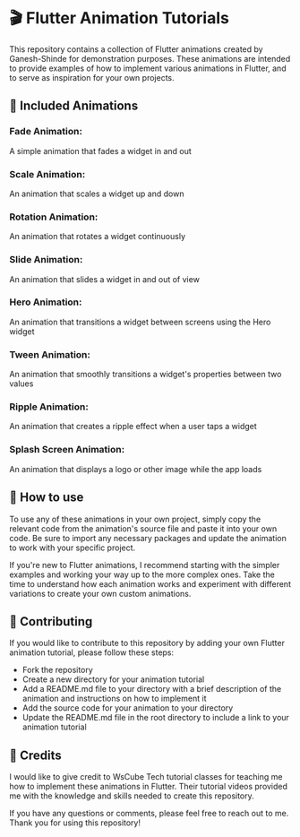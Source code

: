 # 🎬 Flutter Animation Tutorials
This repository contains a collection of Flutter animations created by Ganesh-Shinde for demonstration purposes. These animations are intended to provide examples of how to implement various animations in Flutter, and to serve as inspiration for your own projects.

## 🎥 Included Animations
### Fade Animation:
A simple animation that fades a widget in and out
### Scale Animation: 
An animation that scales a widget up and down
### Rotation Animation: 
An animation that rotates a widget continuously
### Slide Animation: 
An animation that slides a widget in and out of view
### Hero Animation: 
An animation that transitions a widget between screens using the Hero widget
### Tween Animation: 
An animation that smoothly transitions a widget's properties between two values
### Ripple Animation: 
An animation that creates a ripple effect when a user taps a widget
### Splash Screen Animation: 
An animation that displays a logo or other image while the app loads

## 🚀 How to use
To use any of these animations in your own project, simply copy the relevant code from the animation's source file and paste it into your own code. Be sure to import any necessary packages and update the animation to work with your specific project.

If you're new to Flutter animations, I recommend starting with the simpler examples and working your way up to the more complex ones. Take the time to understand how each animation works and experiment with different variations to create your own custom animations.

## 🤝 Contributing
If you would like to contribute to this repository by adding your own Flutter animation tutorial, please follow these steps:

- Fork the repository
- Create a new directory for your animation tutorial
- Add a README.md file to your directory with a brief description of the animation and instructions on how to implement it
- Add the source code for your animation to your directory
- Update the README.md file in the root directory to include a link to your animation tutorial

## 🤝 Credits
I would like to give credit to WsCube Tech tutorial classes for teaching me how to implement these animations in Flutter. Their tutorial videos provided me with the knowledge and skills needed to create this repository.

If you have any questions or comments, please feel free to reach out to me. Thank you for using this repository!
